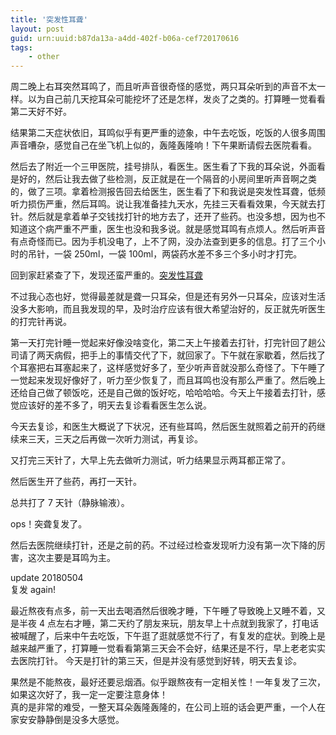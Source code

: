 ```yaml
---
title: '突发性耳聋'
layout: post
guid: urn:uuid:b87da13a-a4dd-402f-b06a-cef720170616
tags:
    - other
---
```


周二晚上右耳突然耳鸣了，而且听声音很奇怪的感觉，两只耳朵听到的声音不太一样。以为自己前几天挖耳朵可能挖坏了还是怎样，发炎了之类的。打算睡一觉看看第二天好不好。

结果第二天症状依旧，耳鸣似乎有更严重的迹象，中午去吃饭，吃饭的人很多周围声音嘈杂，感觉自己在坐飞机上似的，轰隆轰隆响！下午果断请假去医院看看。

然后去了附近一个三甲医院，挂号排队，看医生。医生看了下我的耳朵说，外面看是好的，然后让我去做了些检测，反正就是在一个隔音的小房间里听声音啊之类的，做了三项。拿着检测报告回去给医生，医生看了下和我说是突发性耳聋，低频听力损伤严重，然后耳鸣。说让我准备挂九天水，先挂三天看看效果，今天就去打针。然后就是拿着单子交钱找打针的地方去了，还开了些药。也没多想，因为也不知道这个病严重不严重，医生也没和我多说。就是感觉耳鸣有点烦人。然后听声音有点奇怪而已。因为手机没电了，上不了网，没办法查到更多的信息。打了三个小时的吊针，一袋 250ml，一袋 100ml，两袋药水差不多三个多小时才打完。

回到家赶紧查了下，发现还蛮严重的。[突发性耳聋](http://dxy.com/column/7675)

不过我心态也好，觉得最差就是聋一只耳朵，但是还有另外一只耳朵，应该对生活没多大影响，而且我发现的早，及时治疗应该有很大希望治好的，反正就先听医生的打完针再说。

第一天打完针睡一觉起来好像没啥变化，第二天上午接着去打针，打完针回了趟公司请了两天病假，把手上的事情交代了下，就回家了。下午就在家歇着，然后找了个耳塞把右耳塞起来了，这样感觉好多了，至少听声音就没那么奇怪了。下午睡了一觉起来发现好像好了，听力至少恢复了，而且耳鸣也没有那么严重了。然后晚上还给自己做了顿饭吃，还是自己做的饭好吃，哈哈哈哈。今天上午接着去打针，感觉应该好的差不多了，明天去复诊看看医生怎么说。

今天去复诊，和医生大概说了下状况，还有些耳鸣，然后医生就照着之前开的药继续来三天，三天之后再做一次听力测试，再复诊。

又打完三天针了，大早上先去做听力测试，听力结果显示两耳都正常了。

然后医生开了些药，再打一天针。

总共打了 7 天针（静脉输液）。

ops！突聋复发了。

然后去医院继续打针，还是之前的药。不过经过检查发现听力没有第一次下降的厉害，这次主要是耳鸣为主。


update 20180504   
复发 again!

最近熬夜有点多，前一天出去喝酒然后很晚才睡，下午睡了导致晚上又睡不着，又是半夜 4 点左右才睡，第二天约了朋友来玩，朋友早上十点就到我家了，打电话被喊醒了，后来中午去吃饭，下午逛了逛就感觉不行了，有复发的症状。到晚上是越来越严重了，打算睡一觉看看第第三天会不会好，结果还是不行，早上老老实实去医院打针。
今天是打针的第三天，但是并没有感觉到好转，明天去复诊。

果然是不能熬夜，最好还要忌烟酒。似乎跟熬夜有一定相关性！一年复发了三次，如果这次好了，我一定一定要注意身体！  
真的是非常的难受，一整天耳朵轰隆轰隆的，在公司上班的话会更严重，一个人在家安安静静倒是没多大感觉。